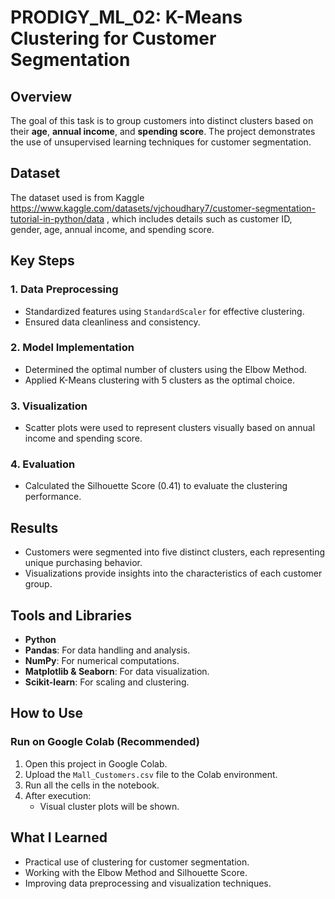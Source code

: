 # PRODIGY_ML_02: K-Means Clustering for Customer Segmentation 
## Overview  
The goal of this task is to group customers into distinct clusters based on their **age**, **annual income**, and **spending score**. The project demonstrates the use of unsupervised learning techniques for customer segmentation.  

## Dataset  
The dataset used is from Kaggle https://www.kaggle.com/datasets/vjchoudhary7/customer-segmentation-tutorial-in-python/data , which includes details such as customer ID, gender, age, annual income, and spending score.  

## Key Steps  
### 1. Data Preprocessing  
- Standardized features using `StandardScaler` for effective clustering.  
- Ensured data cleanliness and consistency.  

### 2. Model Implementation  
- Determined the optimal number of clusters using the Elbow Method.  
- Applied K-Means clustering with 5 clusters as the optimal choice.  

### 3. Visualization  
- Scatter plots were used to represent clusters visually based on annual income and spending score.  

### 4. Evaluation  
- Calculated the Silhouette Score (0.41) to evaluate the clustering performance.  

## Results  
- Customers were segmented into five distinct clusters, each representing unique purchasing behavior.  
- Visualizations provide insights into the characteristics of each customer group.  

## Tools and Libraries  
- **Python**  
- **Pandas**: For data handling and analysis.  
- **NumPy**: For numerical computations.  
- **Matplotlib & Seaborn**: For data visualization.  
- **Scikit-learn**: For scaling and clustering.

## How to Use

### Run on Google Colab (Recommended)
1. Open this project in Google Colab.
2. Upload the `Mall_Customers.csv` file to the Colab environment.
3. Run all the cells in the notebook.
4. After execution:
   - Visual cluster plots will be shown.

## What I Learned  
- Practical use of clustering for customer segmentation.  
- Working with the Elbow Method and Silhouette Score.  
- Improving data preprocessing and visualization techniques.  
